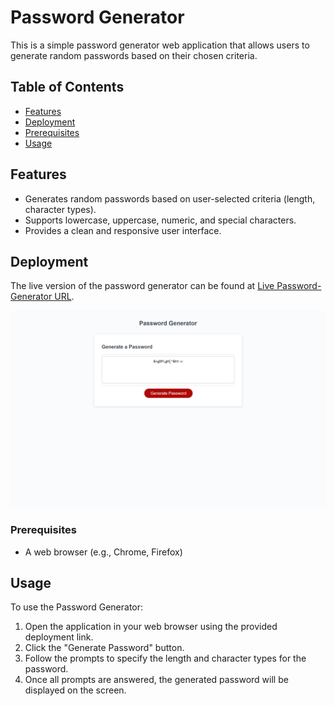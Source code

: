 # Password Generator

This is a simple password generator web application that allows users to generate random passwords based on their chosen criteria.

## Table of Contents

- [Features](#features)
- [Deployment](#deployment)
- [Prerequisites](#prerequisites)
- [Usage](#usage)

## Features

- Generates random passwords based on user-selected criteria (length, character types).
- Supports lowercase, uppercase, numeric, and special characters.
- Provides a clean and responsive user interface.

## Deployment

The live version of the password generator can be found at [Live Password-Generator URL](https://dash365.github.io/Password-Generator/).

![Password Generator Screenshot](./Assets/password%20generator.png)

### Prerequisites

- A web browser (e.g., Chrome, Firefox)

## Usage

To use the Password Generator:

1. Open the application in your web browser using the provided deployment link.
2. Click the "Generate Password" button.
3. Follow the prompts to specify the length and character types for the password.
4. Once all prompts are answered, the generated password will be displayed on the screen.
